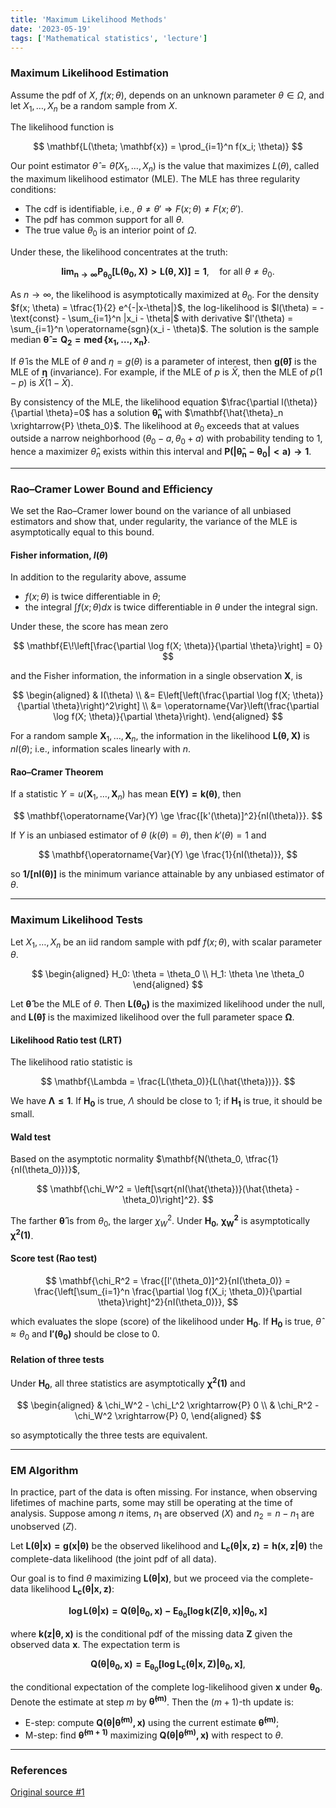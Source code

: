 ```yaml
---
title: 'Maximum Likelihood Methods'
date: '2023-05-19'
tags: ['Mathematical statistics', 'lecture']
---
```


### Maximum Likelihood Estimation

Assume the pdf of $X$, $f(x; \theta)$, depends on an unknown parameter $\theta \in \Omega$, and let $X_1, \dots, X_n$ be a random sample from $X$.

The likelihood function is

$$
\mathbf{L(\theta; \mathbf{x}) = \prod_{i=1}^n f(x_i; \theta)}
$$

Our point estimator $\hat{\theta} = \hat{\theta}(X_1, \dots, X_n)$ is the value that maximizes $L(\theta)$, called the maximum likelihood estimator (MLE). The MLE has three regularity conditions:

- The cdf is identifiable, i.e., $\theta \ne \theta' \Rightarrow F(x; \theta) \ne F(x; \theta')$.
- The pdf has common support for all $\theta$.
- The true value $\theta_0$ is an interior point of $\Omega$.

Under these, the likelihood concentrates at the truth:

$$
\mathbf{\lim_{n\to\infty} P_{\theta_0} [L(\theta_0, \mathbf{X}) > L(\theta, \mathbf{X})] = 1}, \quad \text{for all } \theta \ne \theta_0.
$$

As $n \to \infty$, the likelihood is asymptotically maximized at $\theta_0$. For the density $f(x; \theta) = \tfrac{1}{2} e^{-|x-\theta|}$, the log-likelihood is $l(\theta) = -\text{const} - \sum_{i=1}^n |x_i - \theta|$ with derivative $l'(\theta) = \sum_{i=1}^n \operatorname{sgn}(x_i - \theta)$. The solution is the sample median $\mathbf{\hat{\theta} = Q_2 = \operatorname{med}\{x_1, \dots, x_n\}}$.

If $\hat{\theta}$ is the MLE of $\theta$ and $\eta = g(\theta)$ is a parameter of interest, then $\mathbf{g(\hat{\theta})}$ is the MLE of $\mathbf{\eta}$ (invariance). For example, if the MLE of $p$ is $\bar{X}$, then the MLE of $p(1-p)$ is $\bar{X}(1-\bar{X})$.

By consistency of the MLE, the likelihood equation $\frac{\partial l(\theta)}{\partial \theta}=0$ has a solution $\mathbf{\hat{\theta}_n}$ with $\mathbf{\hat{\theta}_n \xrightarrow{P} \theta_0}$. The likelihood at $\theta_0$ exceeds that at values outside a narrow neighborhood $(\theta_0 - a, \theta_0 + a)$ with probability tending to 1, hence a maximizer $\hat{\theta}_n$ exists within this interval and $\mathbf{P(|\hat{\theta}_n - \theta_0| < a) \to 1}$.

---

### Rao–Cramer Lower Bound and Efficiency

We set the Rao–Cramer lower bound on the variance of all unbiased estimators and show that, under regularity, the variance of the MLE is asymptotically equal to this bound.

#### Fisher information, $I(\theta)$

In addition to the regularity above, assume

- $f(x; \theta)$ is twice differentiable in $\theta$;
- the integral $\int f(x; \theta) dx$ is twice differentiable in $\theta$ under the integral sign.

Under these, the score has mean zero

$$
\mathbf{E\!\left[\frac{\partial \log f(X; \theta)}{\partial \theta}\right] = 0}
$$

and the Fisher information, the information in a single observation $\mathbf{X}$, is

$$
\begin{aligned}
& I(\theta) \\
&= E\left[\left(\frac{\partial \log f(X; \theta)}{\partial \theta}\right)^2\right] \\
&= \operatorname{Var}\left(\frac{\partial \log f(X; \theta)}{\partial \theta}\right).
\end{aligned}
$$

For a random sample $\mathbf{X}_1, \dots, \mathbf{X}_n$, the information in the likelihood $\mathbf{L(\theta, \mathbf{X})}$ is $nI(\theta)$; i.e., information scales linearly with $n$.

#### Rao–Cramer Theorem

If a statistic $Y = u(\mathbf{X}_1, \dots, \mathbf{X}_n)$ has mean $\mathbf{E(Y) = k(\theta)}$, then

$$
\mathbf{\operatorname{Var}(Y) \ge \frac{[k'(\theta)]^2}{nI(\theta)}}.
$$

If $Y$ is an unbiased estimator of $\theta$ ($k(\theta)=\theta$), then $k'(\theta)=1$ and

$$
\mathbf{\operatorname{Var}(Y) \ge \frac{1}{nI(\theta)}},
$$

so $\mathbf{1/[nI(\theta)]}$ is the minimum variance attainable by any unbiased estimator of $\theta$.

---

### Maximum Likelihood Tests

Let $X_1, \dots, X_n$ be an iid random sample with pdf $f(x; \theta)$, with scalar parameter $\theta$.

$$
\begin{aligned}
H_0: \theta = \theta_0 \\
H_1: \theta \ne \theta_0
\end{aligned}
$$

Let $\mathbf{\hat{\theta}}$ be the MLE of $\theta$. Then $\mathbf{L(\theta_0)}$ is the maximized likelihood under the null, and $\mathbf{L(\hat{\theta})}$ is the maximized likelihood over the full parameter space $\mathbf{\Omega}$.

#### Likelihood Ratio test (LRT)

The likelihood ratio statistic is

$$
\mathbf{\Lambda = \frac{L(\theta_0)}{L(\hat{\theta})}}.
$$

We have $\mathbf{\Lambda \le 1}$. If $\mathbf{H_0}$ is true, $\Lambda$ should be close to 1; if $\mathbf{H_1}$ is true, it should be small.

#### Wald test

Based on the asymptotic normality $\mathbf{N(\theta_0, \tfrac{1}{nI(\theta_0)})}$,

$$
\mathbf{\chi_W^2 = \left[\sqrt{nI(\hat{\theta})}(\hat{\theta} - \theta_0)\right]^2}.
$$

The farther $\mathbf{\hat{\theta}}$ is from $\theta_0$, the larger $\chi_W^2$. Under $\mathbf{H_0}$, $\mathbf{\chi_W^2}$ is asymptotically $\mathbf{\chi^2(1)}$.

#### Score test (Rao test)

$$
\mathbf{\chi_R^2 = \frac{[l'(\theta_0)]^2}{nI(\theta_0)} = \frac{\left[\sum_{i=1}^n \frac{\partial \log f(X_i; \theta_0)}{\partial \theta}\right]^2}{nI(\theta_0)}},
$$

which evaluates the slope (score) of the likelihood under $\mathbf{H_0}$. If $\mathbf{H_0}$ is true, $\hat{\theta} \approx \theta_0$ and $\mathbf{l'(\theta_0)}$ should be close to 0.

#### Relation of three tests

Under $\mathbf{H_0}$, all three statistics are asymptotically $\mathbf{\chi^2(1)}$ and

$$
\begin{aligned}
& \chi_W^2 - \chi_L^2 \xrightarrow{P} 0 \\
& \chi_R^2 - \chi_W^2 \xrightarrow{P} 0,
\end{aligned}
$$

so asymptotically the three tests are equivalent.

---

### EM Algorithm

In practice, part of the data is often missing. For instance, when observing lifetimes of machine parts, some may still be operating at the time of analysis. Suppose among $n$ items, $n_1$ are observed $(X)$ and $n_2 = n - n_1$ are unobserved $(Z)$.

Let $\mathbf{L(\theta|\mathbf{x}) = g(\mathbf{x}|\theta)}$ be the observed likelihood and $\mathbf{L_c(\theta|\mathbf{x}, \mathbf{z}) = h(\mathbf{x}, \mathbf{z}|\theta)}$ the complete-data likelihood (the joint pdf of all data).

Our goal is to find $\theta$ maximizing $\mathbf{L(\theta|\mathbf{x})}$, but we proceed via the complete-data likelihood $\mathbf{L_c(\theta|\mathbf{x}, \mathbf{z})}$:

$$
\mathbf{\log L(\theta|\mathbf{x}) = Q(\theta|\theta_0, \mathbf{x}) - E_{\theta_0}[\log k(\mathbf{Z}|\theta, \mathbf{x})|\theta_0, \mathbf{x}]}
$$

where $\mathbf{k(\mathbf{z}|\theta, \mathbf{x})}$ is the conditional pdf of the missing data $\mathbf{Z}$ given the observed data $\mathbf{x}$. The expectation term is

$$
\mathbf{Q(\theta|\theta_0, \mathbf{x}) = E_{\theta_0}[\log L_c(\theta|\mathbf{x}, \mathbf{Z})|\theta_0, \mathbf{x}]},
$$

the conditional expectation of the complete log-likelihood given $\mathbf{x}$ under $\mathbf{\theta_0}$. Denote the estimate at step $m$ by $\mathbf{\hat{\theta}^{(m)}}$. Then the $(m+1)$-th update is:

- E-step: compute $\mathbf{Q(\theta|\hat{\theta}^{(m)}, \mathbf{x})}$ using the current estimate $\mathbf{\hat{\theta}^{(m)}}$;
- M-step: find $\mathbf{\hat{\theta}^{(m+1)}}$ maximizing $\mathbf{Q(\theta|\hat{\theta}^{(m)}, \mathbf{x})}$ with respect to $\theta$.

---

### References

[Original source #1](https://minerva.it.manchester.ac.uk/~saralees/statbook2.pdf)


